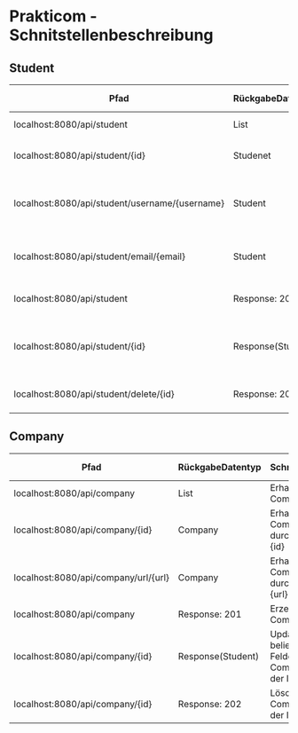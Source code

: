 # Prakticom - Schnitstellenbeschreibung

## Student

| Pfad                                           | RückgabeDatentyp  | Schnittstellen                                          | HTTP-Request | Required Roles |
| ---------------------------------------------- | ----------------- | ------------------------------------------------------- | ------------ | -------------- |
| localhost:8080/api/student                     | List<Student>     | Erhalte alle Schüler                                    | GET          |                |
| localhost:8080/api/student/{id}                | Studenet          | Erhalte Schüler durch die Id {id}                       | GET          |                |
| localhost:8080/api/student/username/{username} | Student           | Erhalte Schüler durch den Username {username}           | GET          |                |
| localhost:8080/api/student/email/{email}       | Student           | Erhalte Schüler durch die Email {email}                 | GET          |                |
| localhost:8080/api/student                     | Response: 201     | Erzeuge neuen Schüler                                   | POST         |                |
| localhost:8080/api/student/{id}                | Response(Student) | Updated beliebige Felder eines Schülers mit der Id {id} | PUT          |                |
| localhost:8080/api/student/delete/{id}         | Response: 202     | Löscht Schüler mit der Id {id}                          | DELETE       |                |

## Company

| Pfad                                 | RückgabeDatentyp  | Schnittstellen                                         | HTTP-Request |Required Roles|
| ------------------------------------ | ----------------- | ------------------------------------------------------ | ------------ |---|
| localhost:8080/api/company           | List<Company>     | Erhalte alle Companies                                 | GET          ||
| localhost:8080/api/company/{id}      | Company           | Erhalte Company durch die Id {id}                      | GET          ||
| localhost:8080/api/company/url/{url} | Company           | Erhalte Company durch die URL {url}                    | GET          ||
| localhost:8080/api/company           | Response: 201     | Erzeuge neue Company                                   | POST         ||
| localhost:8080/api/company/{id}      | Response(Student) | Updated beliebige Felder einer Company mit der Id {id} | PUT          ||
| localhost:8080/api/company/{id}      | Response: 202     | Löscht Company mit der Id {id}                         | DELETE       ||
